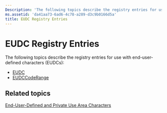 ```yaml
---
Description: 'The following topics describe the registry entries for use with end-user-defined characters (EUDCs):'
ms.assetid: 'da41aa73-6ad6-4c78-a289-d3c9b0166d5a'
title: EUDC Registry Entries
---
```


# EUDC Registry Entries

The following topics describe the registry entries for use with end-user-defined characters (EUDCs):

-   [EUDC](eudc.md)
-   [EUDCCodeRange](eudccoderange.md)

## Related topics

<dl> <dt>

[End-User-Defined and Private Use Area Characters](end-user-defined-characters.md)
</dt> </dl>

 

 



